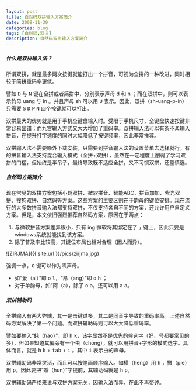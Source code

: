 ```yaml
---
layout: post
title: 自然码双拼输入方案简介
date: 2009-11-30
categories: blog
tags: [自然码,双拼]
description: 自然码双拼输入方案简介
---
```


##### 什么是双拼输入法？

所谓双拼，就是最多两次按键就能打出一个拼音，可视为全拼的一种改进，同时相较于简拼重码率更低。

譬如 <kbd>D</kbd> 与 <kbd>N</kbd> 键在全拼或者简拼中，分别表示声母 d 和 n ；而在双拼中，则可以表示韵母 uang 与 in 。并且声母 sh 可以用 <kbd>U</kbd> 表示。因此，双拼（sh-uang-p-in）只需要 <kbd>S</kbd> <kbd>D</kbd> <kbd>P</kbd> <kbd>N</kbd> 四个按键就可以打出。

双拼最大的优势就是用于手机全键盘输入时。受限于手机尺寸，全键盘快速按键非常容易出错；而九宫输入方式又大大增加了重码率。双拼输入法可以有条不紊输入拼音，在提升打字速度的同时大幅降低了按键频率，因此非常推荐。

双拼输入法不需要额外下载安装，只需要到拼音输入法的设置菜单去选择就行。有的拼音输入法支持混合输入模式（全拼+双拼），虽然在一定程度上削弱了学习双拼的门槛，但始终是半吊子，最终导致既不适应全拼，又不习惯双拼，还望慎选。

##### 自然码方案简介

现在常见的双拼方案包括小鹤双拼、微软拼音、智能ABC、拼音加加、紫光双拼、搜狗双拼、自然码等方案。这些方案的主要区别在于韵母的键位安排。现在流行的大多数拼音输入法都支持双拼，不仅支持各自不同的方案，还允许用户自定义方案。但是，本文依旧强烈推荐自然码方案，原因在于两点：

1. 与微软拼音方案差异很小，只有 ing 微软将其绑定在了 <kbd>;</kbd> 键上，因此只要是windows系统就能找到该方案。
2. 除了普及率比较高，其键位布局也相对合理（因人而异）。

![ZIRJMA]({{ site.url }}/pics/zirjma.jpg)

强调一点，<kbd>O</kbd> 键可以作为零声母。

- 如“爱（ai）”即 <kbd>o</kbd> <kbd>l</kbd>，“昂（ang）”即 <kbd>o</kbd> <kbd>h</kbd> ；
- 对于单韵母，如“阿（a），除了 <kbd>o</kbd> <kbd>a</kbd>，还可以用 <kbd>a</kbd> <kbd>a</kbd>。

##### 双拼辅助码

全拼输入有两大弊端，其一是击键过多，其二是同音字导致的重码率高。上述自然码方案解决了第一个问题。而双拼辅助码则可以大大降低重码率。

譬如要输入“蚝（hao）”，即 <kbd>h</kbd> <kbd>k</kbd>，该字显然不是优先的候选字（好、号都要常见的多），但如果知道其偏旁有一个虫（chong），就可以用拼音+字形的模式选字。具体而言，就是 <kbd>h</kbd> <kbd>k</kbd> + <kbd>tab</kbd> + <kbd>i</kbd> 。其中 <kbd>i</kbd> 表示虫的声母。

双拼辅助码非常灵活，而且可以按笔画顺序输入。如横（heng）用 <kbd>h</kbd> ，撇（pie）用 <kbd>p</kbd>。因此要把“殙（hun）”字提前，其辅助码就是 <kbd>h</kbd> <kbd>p</kbd>。

双拼辅助码严格来说与双拼方案无关，因输入法而异，在此不再赘述。